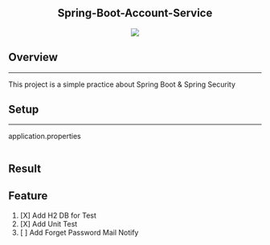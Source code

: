 <p align="center">
  <h2 align="center">Spring-Boot-Account-Service</h2>
</p>
<p align="center">
   <img src="https://img.shields.io/badge/language-java-brightgreen?style"/>
</p>

## Overview

---

This project is a simple practice about Spring Boot &amp; Spring Security

## Setup

---
application.properties

```

```

## Result

## Feature

1. [X] Add H2 DB for Test
2. [X] Add Unit Test
3. [ ] Add Forget Password Mail Notify
